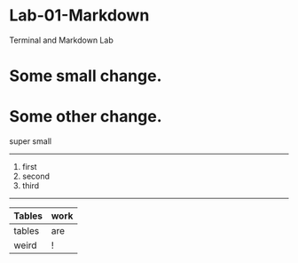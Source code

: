 # Lab-01-Markdown
Terminal and Markdown Lab


# Some small change.
# Some other change.
super small
___
1. first
1. second
1. third
___
Tables|work
|----|-----|
|tables | are |
|weird | ! |

